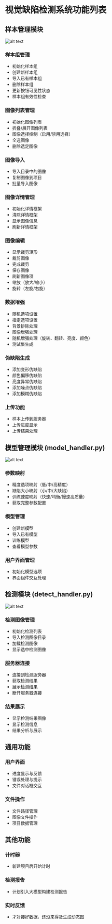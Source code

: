 
# 视觉缺陷检测系统功能列表

## 样本管理模块

![alt text](image.png)

### 样本组管理
- 初始化样本组
- 创建新样本组
- 导入已有样本组
- 删除样本组
- 更新按钮可见性状态
- 样本组有效性检查

### 图像列表管理
- 初始化图像列表
- 折叠/展开图像列表
- 图像选择控制（启用/禁用选择）
- 全选图像
- 删除选定图像

### 图像导入
- 导入目录中的图像
- 复制图像到项目
- 批量导入图像

### 图像详情管理
- 初始化详情框架
- 清除详情框架
- 显示图像信息
- 刷新详情框架

### 图像编辑
- 显示裁剪矩形
- 裁剪图像
- 完成裁剪
- 保存图像
- 刷新图像项
- 缩放（放大/缩小）
- 旋转（左旋/右旋）

### 数据增强
- 随机选项设置
- 指定选项设置
- 背景排除处理
- 图像增强处理
- 随机增强处理（旋转、翻转、亮度、颜色）
- 测试集生成

### 伪缺陷生成
- 添加变形伪缺陷
- 颜色偏移伪缺陷
- 亮度异常伪缺陷
- 添加噪点伪缺陷
- 添加模糊伪缺陷

### 上传功能
- 样本上传到服务器
- 上传进度显示
- 上传结果处理

## 模型管理模块 (model_handler.py)

![alt text](image-1.png)

### 参数映射
- 精度选项映射（低/中/高精度）
- 缺陷大小映射（小/中/大缺陷）
- 训练速度映射（快速/均衡/慢速高质量）
- 获取完整参数配置

### 模型管理
- 创建新模型
- 导入已有模型
- 训练模型
- 查看模型参数

### 用户界面管理
- 初始化模型选项
- 界面组件交互处理

## 检测模块 (detect_handler.py)

![alt text](image-2.png)

### 检测图像管理
- 初始化检测列表
- 导入检测图像目录
- 加载检测图像
- 显示选中检测图像

### 服务器连接
- 连接到检测服务器
- 获取检测结果
- 展示检测结果
- 断开服务器连接

### 结果展示
- 显示检测结果图像
- 显示检测信息
- 结果分析与展示

## 通用功能

### 用户界面
- 进度显示与反馈
- 错误处理与提示
- 文件对话框交互

### 文件操作
- 文件路径管理
- 图像文件操作
- 项目数据管理


## 其他功能

### 计时器
- 新建项目后开始计时

### 检测报告
- 计划引入大模型构建检测报告

### 实时反馈
- 才对接好数据，还没来得及生成动态图